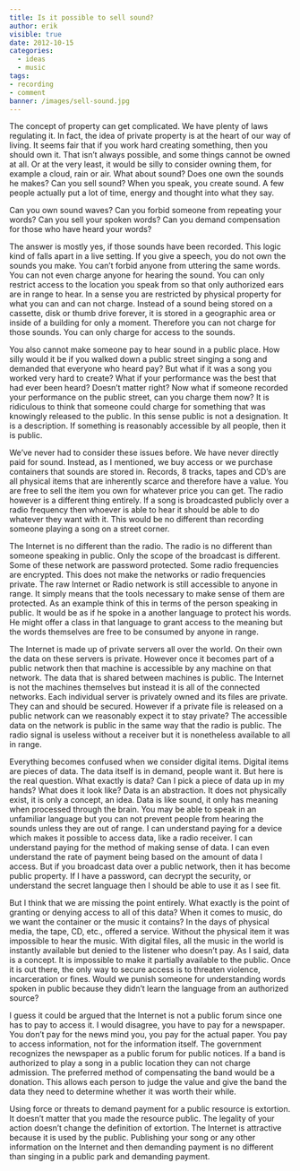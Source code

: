 ```yaml
---
title: Is it possible to sell sound?
author: erik
visible: true
date: 2012-10-15
categories:
  - ideas
  - music
tags:
- recording
- comment
banner: /images/sell-sound.jpg
---
```

The concept of property can get complicated. We have plenty of laws regulating it. In fact, the idea of private property is at the heart of our way of living. It seems fair that if you work hard creating something, then you should own it. That isn&#8217;t always possible, and some things cannot be owned at all. Or at the very least, it would be silly to consider owning them, for example a cloud, rain or air. What about sound? Does one own the sounds he makes? Can you sell sound? When you speak, you create sound. A few people actually put a lot of time, energy and thought into what they say.

Can you own sound waves? Can you forbid someone from repeating your words? Can you sell your spoken words? Can you demand compensation for those who have heard your words?

The answer is mostly yes, if those sounds have been recorded. This logic kind of falls apart in a live setting. If you give a speech, you do not own the sounds you make. You can&#8217;t forbid anyone from uttering the same words. You can not even charge anyone for hearing the sound. You can only restrict access to the location you speak from so that only authorized ears are in range to hear. In a sense you are restricted by physical property for what you can and can not charge. Instead of a sound being stored on a cassette, disk or thumb drive forever, it is stored in a geographic area or inside of a building for only a moment. Therefore you can not charge for those sounds. You can only charge for access to the sounds.

You also cannot make someone pay to hear sound in a public place. How silly would it be if you walked down a public street singing a song and demanded that everyone who heard pay? But what if it was a song you worked very hard to create? What if your performance was the best that had ever been heard? Doesn’t matter right? Now what if someone recorded your performance on the public street, can you charge them now? It is ridiculous to think that someone could charge for something that was knowingly released to the public. In this sense public is not a designation. It is a description. If something is reasonably accessible by all people, then it is public.

We’ve never had to consider these issues before. We have never directly paid for sound. Instead, as I mentioned, we buy access or we purchase containers that sounds are stored in. Records, 8 tracks, tapes and CD’s are all physical items that are inherently scarce and therefore have a value. You are free to sell the item you own for whatever price you can get. The radio however is a different thing entirely. If a song is broadcasted publicly over a radio frequency then whoever is able to hear it should be able to do whatever they want with it. This would be no different than recording someone playing a song on a street corner.

The Internet is no different than the radio. The radio is no different than someone speaking in public. Only the scope of the broadcast is different. Some of these network are password protected. Some radio frequencies are encrypted. This does not make the networks or radio frequencies private. The raw Internet or Radio network is still accessible to anyone in range. It simply means that the tools necessary to make sense of them are protected. As an example think of this in terms of the person speaking in public. It would be as if he spoke in a another language to protect his words. He might offer a class in that language to grant access to the meaning but the words themselves are free to be consumed by anyone in range.
  
The Internet is made up of private servers all over the world. On their own the data on these servers is private. However once it becomes part of a public network then that machine is accessible by any machine on that network. The data that is shared between machines is public. The Internet is not the machines themselves but instead it is all of the connected networks. Each individual server is privately owned and its files are private. They can and should be secured. However if a private file is released on a public network can we reasonably expect it to stay private? The accessible data on the network is public in the same way that the radio is public. The radio signal is useless without a receiver but it is nonetheless available to all in range.

Everything becomes confused when we consider digital items. Digital items are pieces of data. The data itself is in demand, people want it. But here is the real question. What exactly is data? Can I pick a piece of data up in my hands? What does it look like? Data is an abstraction. It does not physically exist, it is only a concept, an idea. Data is like sound, it only has meaning when processed through the brain. You may be able to speak in an unfamiliar language but you can not prevent people from hearing the sounds unless they are out of range. I can understand paying for a device which makes it possible to access data, like a radio receiver. I can understand paying for the method of making sense of data. I can even understand the rate of payment being based on the amount of data I access. But if you broadcast data over a public network, then it has become public property. If I have a password, can decrypt the security, or understand the secret language then I should be able to use it as I see fit.

But I think that we are missing the point entirely. What exactly is the point of granting or denying access to all of this data? When it comes to music, do we want the container or the music it contains? In the days of physical media, the tape, CD, etc., offered a service. Without the physical item it was impossible to hear the music. With digital files, all the music in the world is instantly available but denied to the listener who doesn’t pay. As I said, data is a concept. It is impossible to make it partially available to the public. Once it is out there, the only way to secure access is to threaten violence, incarceration or fines. Would we punish someone for understanding words spoken in public because they didn’t learn the language from an authorized source?

I guess it could be argued that the Internet is not a public forum since one has to pay to access it. I would disagree, you have to pay for a newspaper. You don’t pay for the news mind you, you pay for the actual paper. You pay to access information, not for the information itself. The government recognizes the newspaper as a public forum for public notices. If a band is authorized to play a song in a public location they can not charge admission. The preferred method of compensating the band would be a donation. This allows each person to judge the value and give the band the data they need to determine whether it was worth their while.

Using force or threats to demand payment for a public resource is extortion. It doesn’t matter that you made the resource public. The legality of your action doesn’t change the definition of extortion. The Internet is attractive because it is used by the public. Publishing your song or any other information on the Internet and then demanding payment is no different than singing in a public park and demanding payment.
